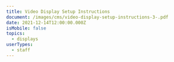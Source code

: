 ```yaml
---
title: Video Display Setup Instructions
document: /images/cms/video-display-setup-instructions-3-.pdf
date: 2021-12-14T12:00:00.000Z
isMobile: false
topics:
  - displays
userTypes:
  - staff
---
```

